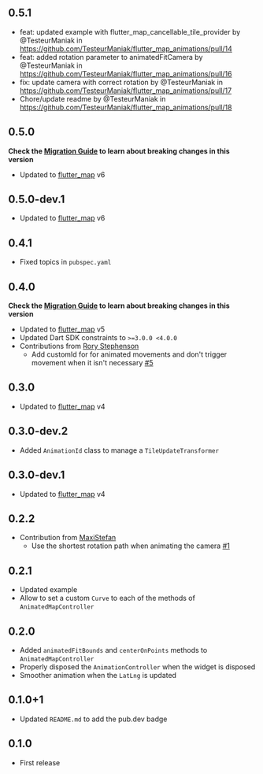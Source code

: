 ## 0.5.1

* feat: updated example with flutter_map_cancellable_tile_provider by @TesteurManiak in https://github.com/TesteurManiak/flutter_map_animations/pull/14
* feat: added rotation parameter to animatedFitCamera by @TesteurManiak in https://github.com/TesteurManiak/flutter_map_animations/pull/16
* fix: update camera with correct rotation by @TesteurManiak in https://github.com/TesteurManiak/flutter_map_animations/pull/17
* Chore/update readme by @TesteurManiak in https://github.com/TesteurManiak/flutter_map_animations/pull/18

## 0.5.0

**Check the [Migration Guide](https://github.com/TesteurManiak/flutter_map_animations/blob/main/README.md#migration-guide) to learn about breaking changes in this version**

* Updated to [flutter_map](https://pub.dev/packages/flutter_map/versions/6.0.0) v6

## 0.5.0-dev.1

* Updated to [flutter_map](https://pub.dev/packages/flutter_map/versions/6.0.0-dev.2) v6

## 0.4.1

* Fixed topics in `pubspec.yaml`

## 0.4.0

**Check the [Migration Guide](https://github.com/TesteurManiak/flutter_map_animations#v040) to learn about breaking changes in this version**

* Updated to [flutter_map](https://pub.dev/packages/flutter_map/versions/5.0.0) v5
* Updated Dart SDK constraints to `>=3.0.0 <4.0.0`
* Contributions from [Rory Stephenson](https://github.com/rorystephenson)
    * Add customId for for animated movements and don't trigger movement when it isn't necessary [#5](https://github.com/TesteurManiak/flutter_map_animations/pull/5)

## 0.3.0

* Updated to [flutter_map](https://pub.dev/packages/flutter_map/versions/4.0.0) v4

## 0.3.0-dev.2

* Added `AnimationId` class to manage a `TileUpdateTransformer`

## 0.3.0-dev.1

* Updated to [flutter_map](https://pub.dev/packages/flutter_map/versions/4.0.0-dev.1) v4

## 0.2.2

* Contribution from [MaxiStefan](https://github.com/MaxiStefan)
    * Use the shortest rotation path when animating the camera [#1](https://github.com/TesteurManiak/flutter_map_animations/pull/1)

## 0.2.1

* Updated example
* Allow to set a custom `Curve` to each of the methods of `AnimatedMapController`

## 0.2.0

* Added `animatedFitBounds` and `centerOnPoints` methods to `AnimatedMapController`
* Properly disposed the `AnimationController` when the widget is disposed
* Smoother animation when the `LatLng` is updated

## 0.1.0+1

* Updated `README.md` to add the pub.dev badge

## 0.1.0

* First release
